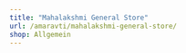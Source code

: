 ```yaml
---
title: "Mahalakshmi General Store"
url: /amaravti/mahalakshmi-general-store/
shop: Allgemein
---
```

